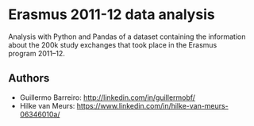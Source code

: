 # Erasmus 2011-12 data analysis
Analysis with Python and Pandas of a dataset containing the information about the 200k study exchanges that took place in the Erasmus program 2011–12.

## Authors
- Guillermo Barreiro: http://linkedin.com/in/guillermobf/
- Hilke van Meurs: https://www.linkedin.com/in/hilke-van-meurs-06346010a/
